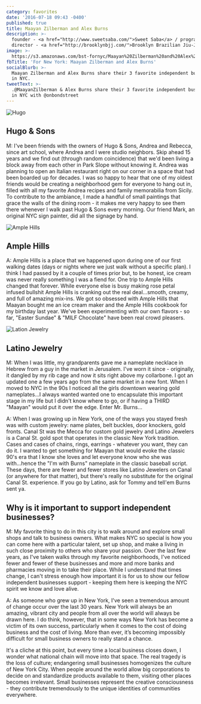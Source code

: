 ```yaml
---
category: favorites
date: '2016-07-18 09:43 -0400'
published: true
title: Maayan Zilberman and Alex Burns
description: >-
  founder - <a href="http://www.sweetsaba.com/">Sweet Saba</a> / program
  director - <a href="http://brooklynbjj.com/">Brooklyn Brazilian Jiu-Jitsu</a>
image: >-
  https://s3.amazonaws.com/bst-fornyc/Maayan%20Zilberman%20and%20Alex%20Burns%20Main%20Portrait.jpg
fbTitle: 'For New York: Maayan Zilberman and Alex Burns'
socialBlurb: >-
  Maayan Zilberman and Alex Burns share their 3 favorite independent businesses
  in NYC. 
tweetText: >-
  .@MaayanZilberman & Alex Burns share their 3 favorite independent businesses
  in NYC with @onbondstreet
---
```

![Hugo](https://s3.amazonaws.com/bst-fornyc/Maayan%20Zilberman%20and%20Alex%20Burns%20Hugo.jpg)
## Hugo & Sons 
M: I've been friends with the owners of Hugo & Sons, Andrea and Rebecca, since art school, where Andrea and I were studio neighbors. Skip ahead 15 years and we find out (through random coincidence) that we'd been living a block away from each other in Park Slope without knowing it. Andrea was planning to open an Italian restaurant right on our corner in a space that had been boarded up for decades. I was so happy to hear that one of my oldest friends would be creating a neighborhood gem for everyone to hang out in, filled with all my favorite Andrea recipes and family memorabilia from Sicily. To contribute to the ambiance, I made a handful of small paintings that grace the walls of the dining room - it makes me very happy to see them there whenever I walk past Hugo & Sons every morning. Our friend Mark, an original NYC sign painter, did all the signage by hand.

![Ample Hills](https://s3.amazonaws.com/bst-fornyc/Maayan%20Zilberman%20and%20Alex%20Burns%20Ample%20Hills.jpg)
## Ample Hills
A: Ample Hills is a place that we happened upon during one of our first walking dates (days or nights where we just walk without a specific plan). I think I had passed by it a couple of times prior but, to be honest, ice cream was never really something I was a fiend for. One trip to Ample Hills changed that forever. While everyone else is busy making rose petal infused bullshit Ample Hills is cranking out the real deal...smooth, creamy, and full of amazing mix-ins. We got so obsessed with Ample Hills that Maayan bought me an ice cream maker and the Ample Hills cookbook for my birthday last year. We've been experimenting with our own flavors - so far, "Easter Sundae" & "MILF Chocolate" have been real crowd pleasers.

![Lation Jewelry](https://s3.amazonaws.com/bst-fornyc/Maayan%20Zilberman%20and%20Alex%20Burns%20Latino%20Jewelry.jpg)
## Latino Jewelry
M: When I was little, my grandparents gave me a nameplate necklace in Hebrew from a guy in the market in Jerusalem. I've worn it since - originally, it dangled by my rib cage and now it sits right above my collarbone. I got an updated one a few years ago from the same market in a new font. When I moved to NYC in the 90s I noticed all the girls downtown wearing gold nameplates...I always wanted wanted one to encapsulate this important stage in my life but I didn't know where to go, or if having a THIRD "Maayan" would put it over the edge. Enter Mr. Burns...

A: When I was growing up in New York, one of the ways you stayed fresh was with custom jewelry: name plates, belt buckles, door knockers, gold fronts. Canal St was the Mecca for custom gold jewelry and Latino Jewelers is a Canal St. gold spot that operates in the classic New York tradition. Cases and cases of chains, rings, earrings - whatever you want, they can do it. I wanted to get something for Maayan that would evoke the classic 90's era that I know she loves and let everyone know who she was with...hence the "I'm with Burns" nameplate in the classic baseball script. These days, there are fewer and fewer stores like Latino Jewelers on Canal (or anywhere for that matter), but there's really no substitute for the original Canal St. experience. If you go by Latino, ask for Tommy and tell'em Burns sent ya. 

## Why is it important to support independent businesses?
M: My favorite thing to do in this city is to walk around and explore small shops and talk to business owners. What makes NYC so special is how you can come here with a particular talent, set up shop, and make a living in such close proximity to others who share your passion. Over the last few years, as I've taken walks through my favorite neighborhoods, I've noticed fewer and fewer of these businesses and more and more banks and pharmacies moving in to take their place. While I understand that times change, I can't stress enough how important it is for us to show our fellow independent businesses support - keeping them here is keeping the NYC spirit we know and love alive. 

A: As someone who grew up in New York, I've seen a tremendous amount of change occur over the last 30 years. New York will always be an amazing, vibrant city and people from all over the world will always be drawn here. I do think, however, that in some ways New York has become a victim of its own success, particularly when it comes to the cost of doing business and the cost of living. More than ever, it’s becoming impossibly difficult for small business owners to really stand a chance. 

It's a cliche at this point, but every time a local business closes down, I wonder what national chain will move into that space. The real tragedy is the loss of culture; endangering small businesses homogenizes the culture of New York City. When people around the world allow big corporations to decide on and standardize products available to them, visiting other places becomes irrelevant. Small businesses represent the creative consciousness - they contribute tremendously to the unique identities of communities everywhere.
